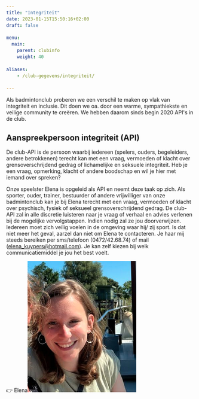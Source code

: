 ```yaml
---
title: "Integriteit"
date: 2023-01-15T15:50:16+02:00
draft: false

menu:
  main:
    parent: clubinfo
    weight: 40

aliases:
    - /club-gegevens/integriteit/   

---
```

Als badmintonclub proberen we een verschil te maken op vlak van integriteit en inclusie. Dit doen we oa. door een warme, sympathiekste en veilige community te creëren. We hebben daarom sinds begin 2020 API's in de club. 


## Aanspreekpersoon integriteit (API)
De club-API is de persoon waarbij iedereen (spelers, ouders, begeleiders, andere betrokkenen) terecht kan met een vraag, vermoeden of klacht over grensoverschrijdend gedrag of lichamelijke en seksuele integriteit. Heb je een vraag, opmerking, klacht of andere boodschap en wil je hier met iemand over spreken? 

Onze speelster Elena is opgeleid als API en neemt deze taak op zich. 
Als sporter, ouder, trainer, bestuurder of andere vrijwilliger van onze badmintonclub kan je bij Elena terecht met een vraag, vermoeden of klacht over psychisch, fysiek of seksueel grensoverschrijdend gedrag.
De club-API zal in alle discretie luisteren naar je vraag of verhaal en advies verlenen bij de mogelijke vervolgstappen. Indien nodig zal ze jou doorverwijzen.
Iedereen moet zich veilig voelen in de omgeving waar hij/ zij sport. Is dat niet meer het geval, aarzel dan niet om Elena te contacteren. Je haar mij steeds bereiken per sms/telefoon (0472/42.68.74) of mail (elena_kuypers@hotmail.com). Je kan zelf kiezen bij welk communicatiemiddel je jou het best voelt.
  
    

👉 Elena![Elena](images/API.jpg)